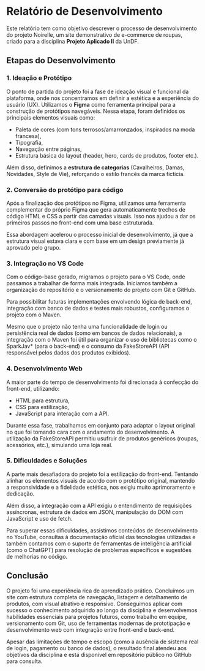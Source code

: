 # Relatório de Desenvolvimento

Este relatório tem como objetivo descrever o processo de desenvolvimento do projeto Noirelle, um site demonstrativo de e-commerce de roupas, criado para a disciplina **Projeto Aplicado II** da UnDF.

## Etapas do Desenvolvimento

### 1. Ideação e Protótipo

O ponto de partida do projeto foi a fase de ideação visual e funcional da plataforma, onde nos concentramos em definir a estética e a experiência do usuário (UX). Utilizamos o **Figma** como ferramenta principal para a construção de protótipos navegáveis. Nessa etapa, foram definidos os principais elementos visuais como:

- Paleta de cores (com tons terrosos/amarronzados, inspirados na moda francesa),
- Tipografia,
- Navegação entre páginas,
- Estrutura básica do layout (header, hero, cards de produtos, footer etc.).

Além disso, definimos a **estrutura de categorias** (Cavalheiros, Damas, Novidades, Style de Vie), reforçando o estilo francês da marca fictícia.

### 2. Conversão do protótipo para código

Após a finalização dos protótipos no Figma, utilizamos uma ferramenta complementar do próprio Figma que gera automaticamente trechos de código HTML e CSS a partir das camadas visuais. Isso nos ajudou a dar os primeiros passos no front-end com uma base estruturada.

Essa abordagem acelerou o processo inicial de desenvolvimento, já que a estrutura visual estava clara e com base em um design previamente já aprovado pelo grupo.

### 3. Integração no VS Code

Com o código-base gerado, migramos o projeto para o VS Code, onde passamos a trabalhar de forma mais integrada. Iniciamos também a organização do repositório e o versionamento do projeto com Git e GitHub.

Para possibilitar futuras implementações envolvendo lógica de back-end, integração com banco de dados e testes mais robustos, configuramos o projeto com o Maven.

Mesmo que o projeto não tenha uma funcionalidade de login ou persistência real de dados (como em bancos de dados relacionais), a integração com o Maven foi útil para organizar o uso de bibliotecas como o SparkJav* (para o back-end) e o consumo da FakeStoreAPI (API responsável pelos dados dos produtos exibidos).

### 4. Desenvolvimento Web

A maior parte do tempo de desenvolvimento foi direcionada á confecção do front-end, utilizando:

- HTML para estrutura,
- CSS para estilização,
- JavaScript para interação com a API.

Durante essa fase, trabalhamos em conjunto para adaptar o layout original no que foi tomando cara com o andamento do desenvolvimento. A utilização da FakeStoreAPI permitiu usufruir de produtos genéricos (roupas, acessórios, etc.), simulando uma loja real.

### 5. Dificuldades e Soluções

A parte mais desafiadora do projeto foi a estilização do front-end. Tentando alinhar os elementos visuais de acordo com o protótipo original, mantendo a responsividade e a fidelidade estética, nos exigiu muito aprimoramento e dedicação.

Além disso, a integração com a API exigiu o entendimento de requisições assíncronas, estrutura de dados em JSON, manipulação do DOM com JavaScript e uso de fetch.

Para superar essas dificuldades, assistimos conteúdos de desenvolvimento no YouTube, consultas à documentação oficial das tecnologias utilizadas e também contamos com o suporte de ferramentas de inteligência artificial (como o ChatGPT) para resolução de problemas específicos e sugestões de melhorias no código.

## Conclusão

O projeto foi uma experiência rica de aprendizado prático. Concluímos um site com estrutura completa de navegação, listagem e detalhamento de produtos, com visual atrativo e responsivo. Conseguimos aplicar com sucesso o conhecimento adquirido ao longo da disciplina e desenvolvemos habilidades essenciais para projetos futuros, como trabalho em equipe, versionamento com Git, uso de ferramentas modernas de prototipação e desenvolvimento web com integração entre front-end e back-end.

Apesar das limitações de tempo e escopo (como a ausência de sistema real de login, pagamento ou banco de dados), o resultado final atendeu aos objetivos da disciplina e está disponível em repositório público no GitHub para consulta.

